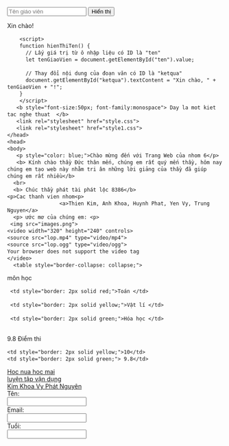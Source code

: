 <html>
    <head>
        <input type="text" id="ten" placeholder="Tên giáo viên">
        <button onclick="hienThiTen()">Hiển thị</button>
        <p id="ketqua">Xin chào! </p>
        
        <script>
        function hienThiTen() {
          // Lấy giá trị từ ô nhập liệu có ID là "ten"
          let tenGiaoVien = document.getElementById("ten").value;
        
          // Thay đổi nội dung của đoạn văn có ID là "ketqua"
          document.getElementById("ketqua").textContent = "Xin chào, " + tenGiaoVien + "!";
        }
        </script>
       <b style="font-size:50px; font-family:monospace"> Day la mot kiet tac nghe thuat  </b>
       <link rel="stylesheet" href="style.css">
       <link rel="stylesheet" href="style1.css">
    </head>
    <head>
    <body>
       <p style="color: blue;">Chào mừng đến với Trang Web của nhom 6</p>
       <b> Kính chào thầy Đức thân mến, chúng em rất quý mến thầy, hôm nay chúng em tạo web này nhằm tri ân những lời giảng của thầy đã giúp chúng em rất nhiều</b>
      <br>
      <b> Chúc thầy phát tài phát lộc 8386</b>
    <p>Cac thanh vien nhom<p>
                     <a>Thien Kim, Anh Khoa, Huynh Phat, Yen Vy, Trung Nguyen</a>
      <p> ước mơ của chúng em: <p>
     <img src="images.png">
    <video width="320" height="240" controls>
    <source src="lop.mp4" type="video/mp4">
    <source src="lop.ogg" type="video/ogg">
    Your browser does not support the video tag
    </video>
      <table style="border-collapse: collapse;">
   <tr>
       <th rowspan="3" style="border: 2px solid blue;"> môn học       </th>
   </tr>
   <tr>
   
     <td style="border: 2px solid red;">Toán </td>
   
     <td style="border: 2px solid yellow;">Vật lí </td>
   
     <td style="border: 2px solid green;">Hóa học </td>
    
   </tr>
   <br>
   <tr>
           <th rowspan="3" style="border: 2px solid red;">9.8</th>
   </tr>
   <tr>
           <td style="border: 2px solid blue;">Điểm thi</td>
   
    <td style="border: 2px solid yellow;">10</td>
    <td style="border: 2px solid green;"> 9.8</td>
   </tr>
   
   </table>
      <a href="https://www.vietjack.com/">Hoc nua hoc mai </a>
    <br>
     <a href="https://www.canva.com/design/DAGWUno2RiE/Ek5QNr1wtd8SDvla8EMnpg/edit/">luyện tập vận dụng </a>
    <br>
     <a href="https://tructamcute.github.io/ProfileThienKim/"> Kim </a>
     <a href="https://tructamcute.github.io/ProfileAnhKhoa/"> Khoa </a>
     <a href="https://tructamcute.github.io/ProfileYenVy/"> Vy </a>
     <a href="https://tructamcute.github.io/ProfileHuynhPhat/"> Phát </a>
     <a href="https://tructamcute.github.io/ProfileTrungNguyen/"> Nguyên </a>
    <form>
     <label for="name">Tên:</label>
     <br>
     <input type="text" id="name" name="name">
     <br>
     <label for="email">Email: </label>
     <br>
     <input type="email" id="email" name="email">
     <br>
     <label for="tuoi">Tuổi:  </label>
     <br>
     <input type="text" id="tuoi" name="tuoi">
   </form>
    <body>
    <html>
   
   
